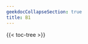 ```yaml
---
geekdocCollapseSection: true
title: B1
---
```



<!-- spellchecker-disable -->

{{< toc-tree >}}

<!-- spellchecker-enable -->
